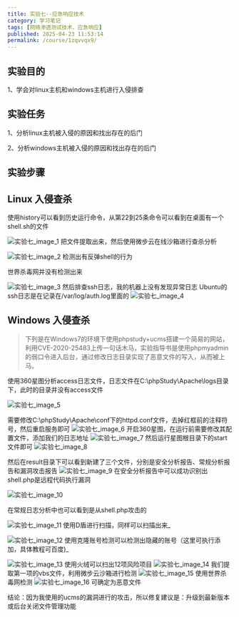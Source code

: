 ```yaml
---
title: 实验七--应急响应技术
category: 学习笔记
tags: [网络渗透测试技术、应急响应]
published: 2025-04-23 11:53:14
permalink: /course/1zqvvqx9/
---
```

## 实验目的

1、学会对linux主机和windows主机进行入侵排查

## 实验任务

1、分析linux主机被入侵的原因和找出存在的后门

2、分析windows主机被入侵的原因和找出存在的后门

## 实验步骤

## Linux 入侵查杀

使用history可以看到历史运行命令，从第22到25条命令可以看到在桌面有一个shell.sh的文件

![实验七_image_1](./images/202312071152526.png)
把文件提取出来，然后使用微步云在线沙箱进行查杀分析

![实验七_image_2](./images/202312071152528.png)
检测出有反弹shell的行为

世界杀毒网并没有检测出来

![实验七_image_3](./images/202312071152529.png)
然后排查ssh日志，我的机器上没有发现异常日志
Ubuntu的ssh日志是在记录在/var/log/auth.log里面的
![实验七_image_4](./images/202312071152530.png)

## Windows 入侵查杀

> 下列是在Windows7的环境下使用phpstudy+ucms搭建一个简易的网站，利用CVE-2020-25483上传一句话木马，实验指导书是使用phpmyadmin的弱口令进入后台，通过修改日志目录实现了恶意文件的写入，从而被上马。

使用360星图分析access日志文件，日志文件在C:\phpStudy\Apache\logs目录下，此时的目录并没有access文件

![实验七_image_5](./images/202312071152531.png)

需要修改C:\phpStudy\Apache\conf下的httpd.conf文件，去掉红框前的注释符号，然后重启服务即可
![实验七_image_6](./images/202312071152532.png)
开启360星图，在运行前需要修改其配置文件，添加我们的日志地址
![实验七_image_7](./images/202312071152533.png)
然后运行星图根目录下的start文件即可
![实验七_image_8](./images/202312071152534.png)

然后在result目录下可以看到新建了三个文件，分别是安全分析报告、常规分析报告和漏洞攻击报告
![实验七_image_9](./images/202312071152535.png)
在安全分析报告中可以成功识别出shell.php是远程代码执行漏洞

![实验七_image_10](./images/202312071152536.png)

在常规日志分析中也可以看到是从shell.php攻击的

![实验七_image_11](./images/202312071152537.png)
使用D盾进行扫描，同样可以扫描出来_

![实验七_image_12](./images/202312071152538.png)
使用克隆账号检测可以检测出隐藏的账号（这里可执行添加，具体教程可百度)_

![实验七_image_13](./images/202312071152539.png)
使用火绒可以扫出12项风险项目
![实验七_image_14](./images/202312071152540.png)
我们提取第一项的vbs文件，利用微步云沙箱进行检测
![实验七_image_15](./images/202312071152541.png)
使用世界杀毒网检测
![实验七_image_16](./images/202312071152542.png)
可确定为恶意文件

结论：因为我使用的ucms的漏洞进行的攻击，所以修复建议是：升级到最新版本或后台关闭文件管理功能
